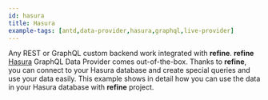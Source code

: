 ```yaml
---
id: hasura
title: Hasura
example-tags: [antd,data-provider,hasura,graphql,live-provider]
---
```


Any REST or GraphQL custom backend work integrated with **refine**. **refine** [Hasura](https://hasura.io/) GraphQL Data Provider comes out-of-the-box. Thanks to **refine**, you can connect to your Hasura database and create special queries and use your data easily. This example shows in detail how you can use the data in your Hasura database with **refine** project.

<CodeSandboxExample path="data-provider-hasura" />
